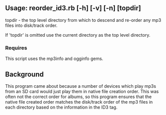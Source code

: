 ## Usage: reorder_id3.rb [-h] [-v] [-n] [topdir]

topdir - the top level directory from which to descend and re-order
  any mp3 files into disk/track order.
  
If 'topdir' is omitted use the current directory as the top level
directory.

### Requires
This script uses the mp3info and ogginfo gems.

## Background
  This program came about because a number of devices which play mp3s
  from an SD card would just play them in native file creation order.
  This was often not the correct order for albums, so this program
  ensures that the native file created order matches the disk/track
  order of the mp3 files in each directory based on the information
  in the ID3 tag.
